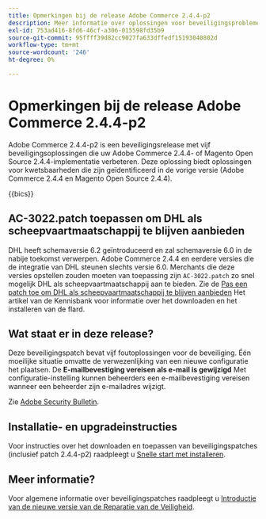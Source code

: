 ```yaml
---
title: Opmerkingen bij de release Adobe Commerce 2.4.4-p2
description: Meer informatie over oplossingen voor beveiligingsproblemen vindt u in de Adobe Commerce-release 2.4.4-p2.
exl-id: 753ad416-8fd6-46cf-a306-015598fd35b9
source-git-commit: 95ffff39d82cc9027fa633dffedf15193040802d
workflow-type: tm+mt
source-wordcount: '246'
ht-degree: 0%

---
```


# Opmerkingen bij de release Adobe Commerce 2.4.4-p2

Adobe Commerce 2.4.4-p2 is een beveiligingsrelease met vijf beveiligingsoplossingen die uw Adobe Commerce 2.4.4- of Magento Open Source 2.4.4-implementatie verbeteren. Deze oplossing biedt oplossingen voor kwetsbaarheden die zijn geïdentificeerd in de vorige versie (Adobe Commerce 2.4.4 en Magento Open Source 2.4.4).

{{bics}}

## AC-3022.patch toepassen om DHL als scheepvaartmaatschappij te blijven aanbieden

DHL heeft schemaversie 6.2 geïntroduceerd en zal schemaversie 6.0 in de nabije toekomst verwerpen. Adobe Commerce 2.4.4 en eerdere versies die de integratie van DHL steunen slechts versie 6.0. Merchants die deze versies opstellen zouden moeten van toepassing zijn `AC-3022.patch` zo snel mogelijk DHL als scheepvaartmaatschappij aan te bieden. Zie de [Pas een patch toe om DHL als scheepvaartmaatschappij te blijven aanbieden](https://support.magento.com/hc/en-us/articles/7707818131597-Apply-a-patch-to-continue-offering-DHL-as-shipping-carrier?_ga=2.201689433.994140970.1661546561-1218319047.1534347481) Het artikel van de Kennisbank voor informatie over het downloaden en het installeren van de flard.

## Wat staat er in deze release?

Deze beveiligingspatch bevat vijf foutoplossingen voor de beveiliging. Één moeilijke situatie omvatte de verwezenlijking van een nieuwe configuratie het plaatsen. De **E-mailbevestiging vereisen als e-mail is gewijzigd** Met configuratie-instelling kunnen beheerders een e-mailbevestiging vereisen wanneer een beheerder zijn e-mailadres wijzigt. <!-- AC-6292-->

Zie [Adobe Security Bulletin](https://helpx.adobe.com/security/products/magento/apsb22-48.html).

## Installatie- en upgradeinstructies

Voor instructies over het downloaden en toepassen van beveiligingspatches (inclusief patch 2.4.4-p2) raadpleegt u [Snelle start met installeren](../../../installation/composer.md).

## Meer informatie?

Voor algemene informatie over beveiligingspatches raadpleegt u [Introductie van de nieuwe versie van de Reparatie van de Veiligheid](https://community.magento.com/t5/Magento-DevBlog/Introducing-the-New-Security-Patch-Release/ba-p/141287).
